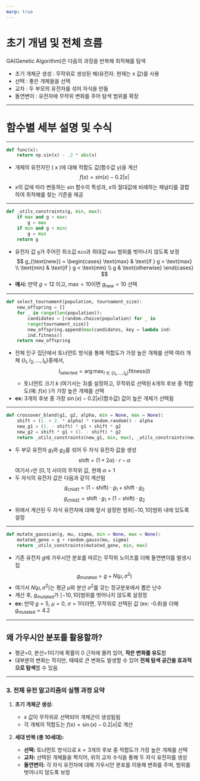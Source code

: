 ```yaml
---
marp: true
---
```


# 초기 개념 및 전체 흐름
GA(Genetic Algorithm)은 다음의 과정을 반복해 최적해를 탐색
- 초기 개체군 생성 : 무작위로 생성된 해(유전자. 현재는 x 값)를 사용
- 선택 : 좋은 개체들을 선택
- 교차 : 두 부모의 유전자를 섞어 자식을 만듦
- 돌연변이 : 유전자에 무작위 변화를 주어 탐색 범위를 확장

---

# 함수별 세부 설명 및 수식

---

```python
def func(x):
    return np.sin(x) - .2 * abs(x)
```
- 개체의 유전자인 \( x \)에 대해 적합도 값(함수값 y)을 계산
$$ f(x) = sin(x) - 0.2 |x| $$
- $x$의 값에 따라 변동하는 $sin$ 함수의 특성과, $x$의 절대값에 비례하는 페널티를 결합하여 최적해를 찾는 기준을 제공

---

```python
def _utils_constraints(g, min, max):
    if max and g > max:
        g = max
    if min and g < min:
        g = min
    return g
```
- 유전자 값 `g`가 주어진 최소값 `min`과 최대값 `max` 범위를 벗어나지 않도록 보정
  $$
  g_{\text{new}} =
  \begin{cases}
    \text{max} & \text{if } g > \text{max} \\
    \text{min} & \text{if } g < \text{min} \\
    g & \text{otherwise}
  \end{cases}
  $$
- **예시:** 만약 $g = 12$ 이고, $\text{max} = 10$이면 $g_{\text{new}} = 10$ 선택

---

```python
def select_tournament(population, tournament_size):
    new_offspring = []
    for _ in range(len(population)):
        candidates = [random.choice(population) for _ in
        range(tournament_size)]
        new_offspring.append(max(candidates, key = lambda ind:
        ind.fitness))
    return new_offspring
```
- 전체 인구 집단에서 토너먼트 방식을 통해 적합도가 가장 높은 개체를 선택
여러 개체 $\{I_1, I_2, \ldots, I_k\}$중에서,  
  $$I_{\text{selected}} = \arg\max_{I \in \{I_1, \ldots, I_k\}} \text{fitness}(I)$$
  - 토너먼트 크기 $k$ (여기서는 3)를 설정하고, 무작위로 선택된 $k$개의 후보 중 적합도(예: $f(x)$ )가 가장 높은 개체를 선택
- **ex:** 3개의 후보 중 가장 $\sin(x) - 0.2|x|$(함수값) 값이 높은 개체가 선택됨

---

```python
def crossover_blend(g1, g2, alpha, min = None, max = None):
    shift = (1. + 2. * alpha) * random.random() - alpha
    new_g1 = (1. - shift) * g1 + shift * g2
    new_g2 = shift * g1 + (1. - shift) * g2
    return _utils_constraints(new_g1, min, max), _utils_constraints(new_g2, min, max)
```
- 두 부모 유전자 $g_1$와 $g_2$를 섞어 두 자식 유전자 값을 생성
     $$\text{shift} = (1 + 2\alpha) \cdot r - \alpha$$
     여기서 $r$은 $[0, 1]$ 사이의 무작위 값, 현재 $\alpha=1$
- 두 자식의 유전자 값은 다음과 같이 계산됨
    $$g_{\text{child1}} = (1 - \text{shift}) \cdot g_1 + \text{shift} \cdot g_2$$
    $$g_{\text{child2}} = \text{shift} \cdot g_1 + (1 - \text{shift}) \cdot g_2$$
- 위에서 계산된 두 자식 유전자에 대해 앞서 설정한 범위$[-10, 10]$범위 내에 있도록 설정

---
```python
def mutate_gaussian(g, mu, sigma, min = None, max = None):
    mutated_gene = g + random.gauss(mu, sigma)
    return _utils_constraints(mutated_gene, min, max)
```
- 기존 유전자 $g$에 가우시안 분포를 따르는 무작위 노이즈를 더해 돌연변이를 발생시킴
  $$g_{\text{mutated}} = g + N(\mu, \sigma^2)$$
- 여기서 $N(\mu, \sigma^2)$는 평균 $\mu$와 분산 $\sigma^2$를 갖는 정규분포에서 뽑은 난수
- 계산 후, $g_{\text{mutated}}$가 $[-10, 10]$범위를 벗어나지 않도록 설정정
- **ex:** 만약 $g = 5$, $\mu = 0$, $\sigma = 1$이라면, 무작위로 선택된 값 (ex: -0.8)을 더해 $g_{\text{mutated}} = 4.2$

---

## 왜 가우시안 분포를 활용할까?
- 평균=0, 분산=1이기에 확률이 0 근처에 몰려 있어, **작은 변화를 유도**함
- 대부분의 변화는 작지만, 때때로 큰 변화도 발생할 수 있어 **전체 탐색 공간을 효과적으로 탐색**할 수 있음

---
### 3. 전체 유전 알고리즘의 실행 과정 요약

1. **초기 개체군 생성:**  
   - $x$ 값이 무작위로 선택되어 개체군이 생성됨됨
   - 각 개체의 적합도는 $f(x) = \sin(x) - 0.2|x|$로 계산

2. **세대 반복 (총 10세대):**  
   - **선택:** 토너먼트 방식으로 $k=3$개의 후보 중 적합도가 가장 높은 개체를 선택
   - **교차:** 선택된 개체들을 짝지어, 위의 교차 수식을 통해 두 자식 유전자를 생성
   - **돌연변이:** 각 자식 유전자에 대해 가우시안 분포를 이용해 변화를 주며, 범위를 벗어나지 않도록 보정